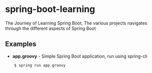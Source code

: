 # spring-boot-learning
The Journey of Learning Spring Boot, The various projects navigates through the different aspects of Spring Boot

## Examples
- **app.groovy** - Simple Spring Boot application, run using spring-cli
```sh
    $ spring run app.groovy
```
